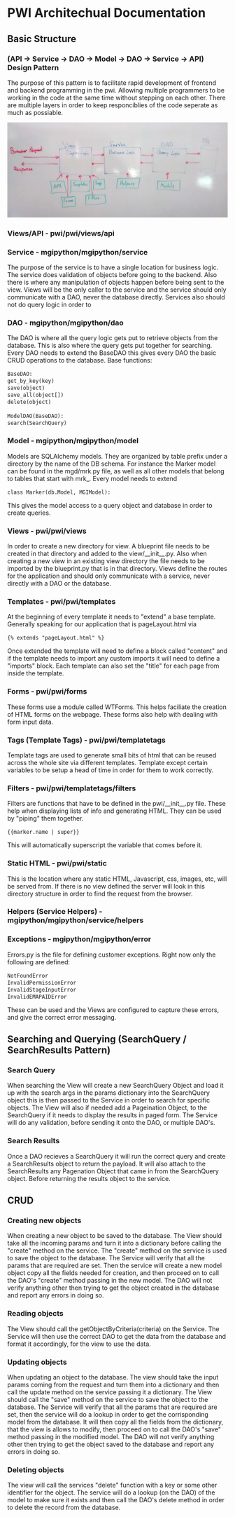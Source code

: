 # PWI Architechual Documentation

## Basic Structure

### (API -> Service -> DAO -> Model -> DAO -> Service -> API) Design Pattern
The purpose of this pattern is to facilitate rapid development of frontend and backend programming in the pwi. Allowing multiple programmers to be working in the code at the same time without stepping on each other. There are multiple layers in order to keep responciblies of the code seperate as much as possiable.

[<img src="pwi/static/images/doc/WhiteBoard1.jpg" width="600px">](pwi/static/images/doc/WhiteBoard1.jpg)

### Views/API - pwi/pwi/views/api


### Service - mgipython/mgipython/service
The purpose of the service is to have a single location for business logic. The service does validation of objects before going to the backend. Also there is where any manipulation of objects happen before being sent to the view. Views will be the only caller to the service and the service should only communicate with a DAO, never the database directly. Services also should not do query logic in order to 
### DAO - mgipython/mgipython/dao
The DAO is where all the query logic gets put to retrieve objects from the database. This is also where the query gets put together for searching. Every DAO needs to extend the BaseDAO this gives every DAO the basic CRUD operations to the database. Base functions:
	
	BaseDAO:
	get_by_key(key)
	save(object)
	save_all(object[])
	delete(object)
	
	ModelDAO(BaseDAO):
	search(SearchQuery)
	
### Model - mgipython/mgipython/model
Models are SQLAlchemy models. They are organized by table prefix under a directory by the name of the DB schema. For instance the Marker model can be found in the mgd/mrk.py file, as well as all other models that belong to tables that start with mrk_. Every model needs to extend

	class Marker(db.Model, MGIModel):
	
This gives the model access to a query object and database in order to create queries.


### Views - pwi/pwi/views
In order to create a new directory for view. A blueprint file needs to be created in that directory and added to the view/\_\_init\_\_.py. Also when creating a new view in an existing view directory the file needs to be imported by the blueprint.py that is in that directory. Views define the routes for the application and should only communicate with a service, never directly with a DAO or the database.

### Templates - pwi/pwi/templates
At the beginning of every template it needs to "extend" a base template. Generally speaking for our application that is pageLayout.html via

	{% extends "pageLayout.html" %}
	
Once extended the template will need to define a block called "content" and if the template needs to import any custom imports it will need to define a "imports" block. Each template can also set the "title" for each page from inside the template.
### Forms - pwi/pwi/forms
These forms use a module called WTForms. This helps faciliate the creation of HTML forms on the webpage. These forms also help with dealing with form input data.
### Tags (Template Tags) - pwi/pwi/templatetags
Template tags are used to generate small bits of html that can be reused across the whole site via different templates. Template except certain variables to be setup a head of time in order for them to work correctly.
### Filters - pwi/pwi/templatetags/filters
Filters are functions that have to be defined in the pwi/\_\_init__.py file. These help when displaying lists of info and generating HTML. They can be used by "piping" them together.

	{{marker.name | super}}
	
This will automatically superscript the variable that comes before it.
 
### Static HTML - pwi/pwi/static
This is the location where any static HTML, Javascript, css, images, etc, will be served from. If there is no view defined the server will look in this directory structure in order to find the request from the browser.

### Helpers (Service Helpers) - mgipython/mgipython/service/helpers


### Exceptions - mgipython/mgipython/error
Errors.py is the file for defining customer exceptions. Right now only the following are defined:

	NotFoundError
	InvalidPermissionError
	InvalidStageInputError
	InvalidEMAPAIDError
	
These can be used and the Views are configured to capture these errors, and give the correct error messaging.

## Searching and Querying (SearchQuery / SearchResults Pattern)

### Search Query
When searching the View will create a new SearchQuery Object and load it up with the search args in the params dictionary into the SearchQuery object this is then passed to the Service in order to search for specific objects. The View will also if needed add a Pageination Object, to the SearchQuery if it needs to display the results in paged form. The Service will do any validation, before sending it onto the DAO, or multiple DAO's.

### Search Results
Once a DAO recieves a SearchQuery it will run the correct query and create a SearchResults object to return the payload. It will also attach to the SearchResults any Pagenation Object that came in from the SearchQuery object. Before returning the results object to the service.

## CRUD

### Creating new objects
When creating a new object to be saved to the database. The View should take all the incoming params and turn it into a dictionary before calling the "create" method on the service. The "create" method on the service is used to save the object to the database. The Service will verify that all the params that are required are set. Then the service will create a new model object copy all the fields needed for creation, and then proceed on to call the DAO's "create" method passing in the new model. The DAO will not verify anything other then trying to get the object created in the database and report any errors in doing so.
### Reading objects
The View should call the getObjectByCriteria(criteria) on the Service. The Service will then use the correct DAO to get the data from the database and format it accordingly, for the view to use the data.
### Updating objects
When updating an object to the database. The view should take the input params coming from the request and turn them into a dictionary and then call the update method on the service passing it a dictionary. The View should call the "save" method on the service to save the object to the database. The Service will verify that all the params that are required are set, then the service will do a lookup in order to get the corrisponding model from the database. It will then copy all the fields from the dictionary, that the view is allows to modify, then proceed on to call the DAO's "save" method passing in the modified model. The DAO will not verify anything other then trying to get the object saved to the database and report any errors in doing so.
### Deleting objects
The view will call the services "delete" function with a key or some other identifier for the object. The service will do a lookup (on the DAO) of the model to make sure it exists and then call the DAO's delete method in order to delete the record from the database.
